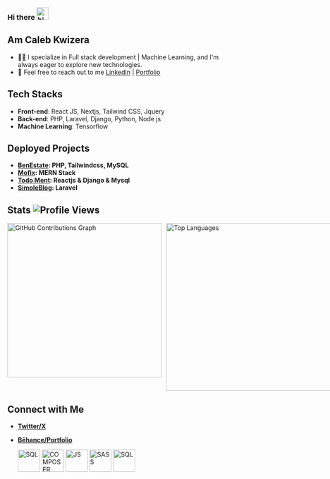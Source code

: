 ### Hi there <img src="https://user-images.githubusercontent.com/1303154/88677602-1635ba80-d120-11ea-84d8-d263ba5fc3c0.gif" width="28px" alt="hi">
## Am Caleb Kwizera
- 👨‍💻 I specialize in Full stack development | Machine Learning, and I'm always eager to explore new technologies.
- 💬 Feel free to reach out to me [LinkedIn](https://www.linkedin.com/in/kwizera-caleb-391716292/) | [Portfolio](https://calebkwizera.vercel.app/)

## Tech Stacks
- **Front-end**: React JS, Nextjs, Tailwind CSS, Jquery
- **Back-end**: PHP, Laravel, Django, Python, Node js
- **Machine Learning**: Tensorflow
  
## Deployed Projects
- **[BenEstate](http://benestate.infinityfreeapp.com): PHP, Tailwindcss, MySQL**
- **[Mofix](mofix.vercel.app): MERN Stack**
- **[Todo Ment](https://todoment.vercel.app): Reactjs & Django & Mysql**
- **[SimpleBlog](https://designui.infinityfreeapp.com): Laravel**

## Stats ![Profile Views](https://komarev.com/ghpvc/?username=KWIZERA-CALEB&color=blue&style=flat-square)
<div style="display: flex; gap: 10px;">
  <img src="https://github-readme-stats.vercel.app/api?username=KWIZERA-CALEB&show_icons=true&count_private=true&include_all_commits=true&theme=radical" style="width: 350px;" alt="GitHub Contributions Graph">
  <img src="https://github-readme-stats.vercel.app/api/top-langs/?username=KWIZERA-CALEB&layout=compact&theme=radical&card_width=445" style="width: 380px;" alt="Top Languages">
</div>

## Connect with Me
- **[Twitter/X](https://twitter.com/KwizeraCaleb)**
- **[Bēhance/Portfolio](https://www.behance.net/kwizeracaleb)**

   <img src="https://github.com/KWIZERA-CALEB/KWIZERA-CALEB/assets/146452204/ed7de1f5-bba1-4e55-ac2d-8e027b3debdc.png" alt="SQL" width="50" height="50"> <img src="https://github.com/KWIZERA-CALEB/KWIZERA-CALEB/assets/146452204/ff2182db-19fe-4213-abca-b1339c9224d4.png" alt="COMPOSER" width="50" height="50"> <img src="https://github.com/KWIZERA-CALEB/KWIZERA-CALEB/assets/146452204/b4e881fb-be16-4854-9ce5-feedc58ad067.png" alt="JS" width="50" height="50"> <img src="https://github.com/KWIZERA-CALEB/KWIZERA-CALEB/assets/146452204/5a435baa-4f73-4456-9643-c5742144e522.png" alt="SASS" width="50" height="50"> <img src="https://github.com/KWIZERA-CALEB/KWIZERA-CALEB/assets/146452204/b5efafbf-1e3e-461e-8181-1561909f2b15.png" alt="SQL" width="50" height="50">

  
 

